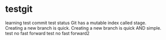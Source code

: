 # testgit
learning
test commit
test status
Git has a mutable index called stage.
Creating a new branch is quick.
Creating a new branch is quick AND simple.
test no fast forward
test no fast forward2